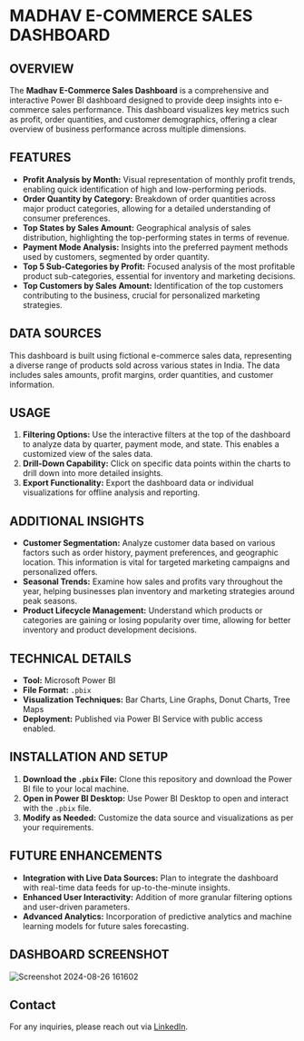 # MADHAV E-COMMERCE SALES DASHBOARD

## OVERVIEW

The **Madhav E-Commerce Sales Dashboard** is a comprehensive and interactive Power BI dashboard designed to provide deep insights into e-commerce sales performance. This dashboard visualizes key metrics such as profit, order quantities, and customer demographics, offering a clear overview of business performance across multiple dimensions.

## FEATURES

- **Profit Analysis by Month:** Visual representation of monthly profit trends, enabling quick identification of high and low-performing periods.
- **Order Quantity by Category:** Breakdown of order quantities across major product categories, allowing for a detailed understanding of consumer preferences.
- **Top States by Sales Amount:** Geographical analysis of sales distribution, highlighting the top-performing states in terms of revenue.
- **Payment Mode Analysis:** Insights into the preferred payment methods used by customers, segmented by order quantity.
- **Top 5 Sub-Categories by Profit:** Focused analysis of the most profitable product sub-categories, essential for inventory and marketing decisions.
- **Top Customers by Sales Amount:** Identification of the top customers contributing to the business, crucial for personalized marketing strategies.

## DATA SOURCES

This dashboard is built using fictional e-commerce sales data, representing a diverse range of products sold across various states in India. The data includes sales amounts, profit margins, order quantities, and customer information.

## USAGE

1. **Filtering Options:** Use the interactive filters at the top of the dashboard to analyze data by quarter, payment mode, and state. This enables a customized view of the sales data.
2. **Drill-Down Capability:** Click on specific data points within the charts to drill down into more detailed insights.
3. **Export Functionality:** Export the dashboard data or individual visualizations for offline analysis and reporting.

## ADDITIONAL INSIGHTS

- **Customer Segmentation:** Analyze customer data based on various factors such as order history, payment preferences, and geographic location. This information is vital for targeted marketing campaigns and personalized offers.
- **Seasonal Trends:** Examine how sales and profits vary throughout the year, helping businesses plan inventory and marketing strategies around peak seasons.
- **Product Lifecycle Management:** Understand which products or categories are gaining or losing popularity over time, allowing for better inventory and product development decisions.

## TECHNICAL DETAILS

- **Tool:** Microsoft Power BI
- **File Format:** `.pbix`
- **Visualization Techniques:** Bar Charts, Line Graphs, Donut Charts, Tree Maps
- **Deployment:** Published via Power BI Service with public access enabled.

## INSTALLATION AND SETUP

1. **Download the `.pbix` File:** Clone this repository and download the Power BI file to your local machine.
2. **Open in Power BI Desktop:** Use Power BI Desktop to open and interact with the `.pbix` file.
3. **Modify as Needed:** Customize the data source and visualizations as per your requirements.


## FUTURE ENHANCEMENTS

- **Integration with Live Data Sources:** Plan to integrate the dashboard with real-time data feeds for up-to-the-minute insights.
- **Enhanced User Interactivity:** Addition of more granular filtering options and user-driven parameters.
- **Advanced Analytics:** Incorporation of predictive analytics and machine learning models for future sales forecasting.

## DASHBOARD SCREENSHOT

![Screenshot 2024-08-26 161602](https://github.com/user-attachments/assets/d539f6bf-ab47-4304-a2f0-07adf185e4f6)

## Contact
For any inquiries, please reach out via [LinkedIn](https://www.linkedin.com/in/sanketphapale).
